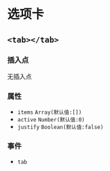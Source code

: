 # 选项卡

## `<tab></tab>`

### 插入点
无插入点

### 属性
+ `items` `Array(默认值:[])`
+ `active` `Number(默认值:0)`
+ `justify` `Boolean(默认值:false)`

### 事件
+ `tab`
